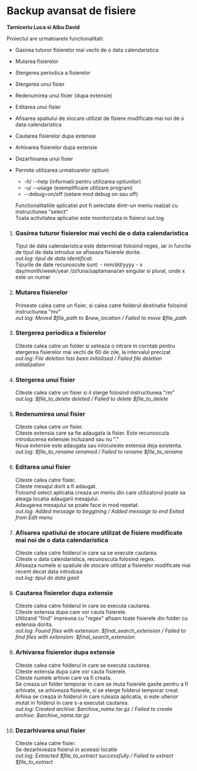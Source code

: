 # Backup avansat de fisiere

 **Tarniceriu Luca si Albu David**

Proiectul are urmatoarele functionalitati:
 - Gasirea tuturor fisierelor mai vechi de o data calendaristica
 - Mutarea fisierelor
 - Stergerea periodica a fisierelor
 - Stergerea unui fisier
 - Redenumirea unui fisier (dupa extensie)
 - Editarea unui fisier
 - Afisarea spatiului de stocare utilizat de fisiere modificate mai noi de o data calendaristica
 - Cautarea fisierelor dupa extensie
 - Arhivarea fisierelor dupa extensie
 - Dezarhivarea unui fisier
 - Permite utilizarea urmatoarelor optiuni:
    * -h/ --help (informatii pentru utilizarea optiunilor)
    * -u/ --usage (exemplificare utilizare program)
    * --debug=on/off (setare mod debug on sau off)
    
    Functionalitatiile aplicatiei pot fi selectate dintr-un meniu realzat cu instructiunea "select" <br>
    Toata activitatea aplicatiei este monitorizata in fisierul out.log
    
1) ### Gasirea tuturor fisierelor mai vechi de o data calendaristica
    
    Tipul de data calendaristica este determinat folosind regex, iar in functie de tipul de data introdus se afiseaza fisierele dorite. <br>
    *out.log: tipul de data identificat.* <br>
    Tipurile de date recunoscute sunt:
        - mm/dd/yyyy
        - x day/month/week/year /zi/luna/saptamana/an singular si plural, unde x este un numar
        
2) ### Mutarea fisierelor
        
    Primeste calea catre un fisier, si calea catre folderul destinatie folosind instructiunea "mv"<br>
    *out.log: Moved $file_path to $new_location    /    Failed to move $file_path*

3) ### Stergerea periodica a fisierelor
    
    Citeste calea catre un folder si seteaza o intrare in corntab pentru stergerea fisierelor mai vechi de 60 de zile, la intervalul precizat<br>
    *out.log: File deletion has been initialised    /   Failed file deletion initialization*
    
   
4) ### Stergerea unui fisier
    
    Citeste calea catre un fisier si il sterge folosind instructiunea "rm"<br>
    *out.log: $file_to_delete deleted    /    Failed to delete $file_to_delete*
    
5) ### Redenumirea unui fisier

    Citeste calea catre un fisier.<br>
    Citeste extensia care sa fie adaugata la fisier. Este recunoscuta introducerea extensiei incluzand sau nu "."<br>
    Noua extensie este adaugata sau inlocuieste extensia deja existenta.<br>
    *out.log: $file_to_rename renamed    /    Failed to rename $file_to_rename*
    
6) ### Editarea unui fisier
    
    Citeste calea catre fisier.<br>
    Citeste mesajul dorit a fi adaugat.<br>
    Folosind select aplicatia creaza un meniu din care utilizatorul poate sa aleaga locatia adaugarii mesajului.<br>
    Adaugarea mesajului se poate face in mod repetat.<br>
    *out.log: Added message to beggining    /    Added message to end    Exited from Edit menu*
    
7) ### Afisarea spatiului de stocare utilizat de fisiere modificate mai noi de o data calendaristica

    Citeste calea catre folderul in care sa se execute cautarea.<br>
    Citeste o data calendaristica, recunoscuta folosind regex.<br>
    Afiseaza numele si spatiule de stocare utilizat a fisierelor modificate mai recent decat data introdusa<br>
    *out.log: tipul de data gasit*
    
8) ### Cautarea fisierelor dupa extensie

    Citeste calea catre folderul in care se executa cautarea.<br>
    Citeste extensia dupa care vor cauta fisierele.<br>
    Utilizand "find" impreuna cu "regex" afisam toate fisierele din folder cu extensia dorita.<br>
    *out.log: Found files with extension: $final_search_extension    /    Failed to find files with extension: $final_search_extension*
    
9) ### Arhivarea fisierelor dupa extensie

    Citeste calea catre folderul in care se executa cautarea.<br>
    Citeste extensia dupa care vor cauta fisierele.<br>
    Citeste numele arhivei care va fi creata.<br>
    Se creaza un folder temporar in care se muta fisierele gasite pentru a fi arhivate, se arhiveaza fisierele, si se sterge folderul temporar creat.<br>
    Arhiva se creaza in folderul in care ruleaza aplicatia, si este ulterior mutat in folderul in care s-a executat cautarea.<br>
    *out.log: Created archive: $archive_name.tar.gz    /    Failed to create archive: $archive_name.tar.gz*
    
10) ### Dezarhivarea unui fisier

    Citeste calea catre fisier.<br>
    Se dezarhiveaza fisierul in aceeasi locatie<br>
    *out.log: Extracted $file_to_extract successfully    /    Failed to extract $file_to_extract*
    
    
    
    
    
    
    
    
    
    
